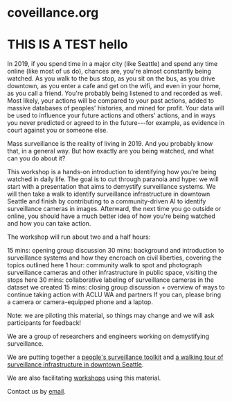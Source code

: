 <link rel="icon" type="image/png" href="http://www.coveillance.org/eyes.png">
<title>coveillance</title>
<link rel="stylesheet" href="styles/toolkit-styles.css" class="next-head">
<link rel="stylesheet" href="styles/page-style.css">

# coveillance.org
# THIS IS A TEST hello
<!-- * [Watching the watchers: a workshop](http://www.coveillance.org/workshop) -->
<!-- * [A field guide to spotting surveillance cameras](http://www.coveillance.org/field-guide) -->
<!-- * [Who's watching you and how?](http://www.coveillance.org/whos-watching) -->
<!-- * [More info](http://www.coveillance.org/misc) -->


In 2019, if you spend time in a major city (like Seattle) and spend any time online (like most of us do), chances are, you're almost constantly being watched. As you walk to the bus stop, as you sit on the bus, as you drive downtown, as you enter a cafe and get on the wifi, and even in your home, as you call a friend. You're probably being listened to and recorded as well. Most likely, your actions will be compared to your past actions, added to massive databases of peoples' histories, and mined for profit. Your data will be used to influence your future actions and others' actions, and in ways you never predicted or agreed to in the future---for example, as evidence in court against you or someone else.

Mass surveillance is the reality of living in 2019. And you probably know that, in a general way. But how exactly are you being watched, and what can you do about it?

This workshop is a hands-on introduction to identifying how you're being watched in daily life. The goal is to cut through paranoia and hype: we will start with a presentation that aims to demystify surveillance systems. We will then take a walk to identify surveillance infrastructure in downtown Seattle and finish by contributing to a community-driven AI to identify surveillance cameras in images. Afterward, the next time you go outside or online, you should have a much better idea of how you're being watched and how you can take action.

The workshop will run about two and a half hours:

15 mins: opening group discussion
30 mins: background and introduction to surveillance systems and how they encroach on civil liberties, covering the topics outlined here
1 hour: community walk to spot and photograph surveillance cameras and other infrastructure in public space, visiting the stops here
30 mins: collaborative labeling of surveillance cameras in the dataset we created
15 mins: closing group discussion + overview of ways to continue taking action with ACLU WA and partners
If you can, please bring a camera or camera-equipped phone and a laptop.

Note: we are piloting this material, so things may change and we will ask participants for feedback!

We are a group of researchers and engineers working on demystifying surveillance.

We are putting together a [people's surveillance toolkit](http://www.coveillance.org/toolkit) and [a walking tour of surveillance infrastructure in downtown Seattle](http://www.coveillance.org/tour).

We are also facilitating [workshops](http://www.coveillance.org/workshop) using this material.

Contact us by <a href="mailto:sousveillance@protonmail.com">email</a>.

